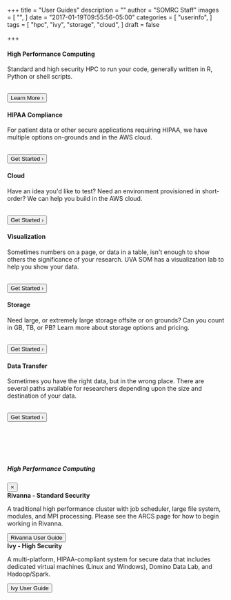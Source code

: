 +++
title = "User Guides"
description = ""
author = "SOMRC Staff"
images = [
  "",
]
date = "2017-01-19T09:55:56-05:00"
categories = [
  "userinfo",
]
tags = [
  "hpc",
  "ivy",
  "storage",
  "cloud",
]
draft = false

+++

<div class="card-group">
  <div class="card">
    <div style="text-align:center;"><i class="fa fa-microchip fa-5x" aria-hidden="true" style="padding-top:40px;padding-bottom:20px;"></i></div>
    <div class="card-block">
      <h4 class="card-title">High Performance Computing</h4>
      <p class="card-text">Standard and high security HPC to run your code, generally written in R, Python or shell scripts.</p>
      <br clear=all />
      <div class="contact-button">
        <button class="btn btn-sm btn-primary" data-toggle="modal" data-target="#hpcModal">Learn More &rsaquo;</button>
      </div>
    </div>
  </div>
  <div class="card">
    <div style="text-align:center;"><i class="fa fa-shield fa-5x" aria-hidden="true" style="padding-top:40px;padding-bottom:20px;"></i></div>
    <div class="card-block">
      <h4 class="card-title">HIPAA Compliance</h4>
      <p class="card-text">For patient data or other secure applications requiring HIPAA, we have multiple options on-grounds and in the AWS cloud.</p>
      <br clear=all />  
      <div class="contact-button">
        <a href="https://somrc.virginia.edu/userinfo/hipaa-compliance/"><button class="btn btn-sm btn-primary">Get Started &rsaquo;</button></a>
      </div>
    </div>
  </div>
  <div class="card">
    <div style="text-align:center;"><i class="fa fa-cloud fa-5x" aria-hidden="true" style="padding-top:40px;padding-bottom:20px;"></i></div>
    <div class="card-block">
      <h4 class="card-title">Cloud</h4>
      <p class="card-text">Have an idea you'd like to test? Need an environment provisioned in short-order? We can help you build in the AWS cloud.</p>
      <br clear=all />
      <div class="contact-button">
        <a href="https://somrc.virginia.edu/service/cloud/"><button class="btn btn-sm btn-primary">Get Started &rsaquo;</button></a>
      </div>
    </div>
  </div>
</div>
<div class="card-group">
  <div class="card">
    <div style="text-align:center;"><i class="fa fa-area-chart fa-5x" aria-hidden="true" style="padding-top:40px;padding-bottom:20px;"></i></div>
    <div class="card-block">
      <h4 class="card-title">Visualization</h4>
      <p class="card-text">Sometimes numbers on a page, or data in a table, isn't enough to show others the significance of your research. UVA SOM has a visualization lab to help you show your data.</p>
      <br clear=all />
      <div class="contact-button">
        <button class="btn btn-sm btn-primary">Get Started &rsaquo;</button>
      </div>
    </div>
  </div>
  <div class="card">
    <div style="text-align:center;"><i class="fa fa-database fa-5x" aria-hidden="true" style="padding-top:40px;padding-bottom:20px;"></i></div>
    <div class="card-block">
      <h4 class="card-title">Storage</h4>
      <p class="card-text">Need large, or extremely large storage offsite or on grounds? Can you count in GB, TB, or PB? Learn more about storage options and pricing.</p>
      <br clear=all />
      <div class="contact-button">
        <button class="btn btn-sm btn-primary" data-toggle="modal" data-target="#storageModal">Get Started &rsaquo;</button>
      </div>
    </div>
  </div>
  <div class="card">
    <div style="text-align:center;"><i class="fa fa-truck fa-5x" aria-hidden="true" style="padding-top:40px;padding-bottom:20px;"></i></div>
    <div class="card-block">
      <h4 class="card-title">Data Transfer</h4>
      <p class="card-text">Sometimes you have the right data, but in the wrong place. There are several paths available for researchers depending upon the size and destination of your data.</p>
      <br clear=all />
      <div class="contact-button">
        <button class="btn btn-sm btn-primary">Get Started &rsaquo;</button>
      </div>
    </div>
  </div>
</div>
<!-- Modal for HPC -->
<div class="modal fade" id="hpcModal" tabindex="-1" role="dialog" aria-labelledby="hpcModalLabel" aria-hidden="true" style="margin-top:100px;">
  <div class="modal-dialog modal-lg" role="document">
    <div class="modal-content">
      <div class="modal-header">
        <h5 class="modal-title" id="hpcModalLabel">High Performance Computing</h5>
        <button type="button" class="close" data-dismiss="modal" aria-label="Close">
          <span aria-hidden="true">&times;</span>
        </button>
      </div>
      <div class="modal-body">
        <div class="row" style="">
          <div class="col-sm-6">
        <div class="card">
          <div class="card-header">
            <b>Rivanna - Standard Security</b>
          </div>
          <div class="card-block">
            <p class="card-text">A traditional high performance cluster with job scheduler, large file system, modules, and MPI processing. Please see the ARCS page for how to begin working in Rivanna.</p>
            <a href="http://arcs.virginia.edu/rivanna" target="_new"><button class="btn btn-primary">Rivanna User Guide</button></a>
          </div>
        </div>
        </div>
        <div class="col-sm-6">
        <div class="card">
          <div class="card-header">
            <b>Ivy - High Security</b>
          </div>
          <div class="card-block">
            <p class="card-text">A multi-platform, HIPAA-compliant system for secure data that includes dedicated virtual machines (Linux and Windows), Domino Data Lab, and Hadoop/Spark.</p>
            <a href="#"><button class="btn btn-primary">Ivy User Guide</button></a>
          </div>
        </div>
        </div>
      </div>
    </div>
  </div>
</div>
